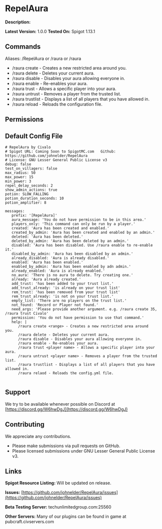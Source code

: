 # RepelAura
**Description:** 

**Latest Version:** 1.0.0
**Tested On:** Spigot 1.13.1

## Commands

Aliases: /RepelAura or /raura or /raura
- /raura create <range> - Creates a new restricted area around you.
- /raura delete - Deletes your current aura.
- /raura disable - Disables your aura allowing everyone in.
- /raura enable - Re-enables your aura.
- /raura trust <player name> - Allows a specific player into your aura.
- /raura untrust <player name> - Removes a player from the trusted list.
- /raura trustlist - Displays a list of all players that you have allowed in.
- /raura reload - Reloads the configuration file.


## Permissions


## Default Config File

```
# RepelAura by Civalo
# Spigot URL: Coming Soon to SpigotMC.com   Github: https://github.com/johnelder/RepelAura
# License: GNU Lesser General Public License v3  
debug: false
test_on_villagers: false
max_radius: 50
max_power: 15
min_power: 3
repel_delay_seconds: 2
show_admin_actions: true
potion: SLOW_FALLING
potion_duration_seconds: 10
potion_amplifier: 8

messages:
   prefix: '[RepelAura]'
   aura_message: 'You do not have permission to be in this area.'
   players_only: 'This command can only be run by a player.'
   created: 'Aura has been created and enabled.'
   created_by_admin: 'Aura has been created and enabled by an admin.'
   deleted: 'Aura has been deleted.'
   deleted_by_admin: 'Aura has been deleted by an admin.'
   disabled: 'Aura has been disabled. Use /raura enable to re-enable it.'
   disabled_by_admin: 'Aura has been disabled by an admin.'
   already_disabled: 'Aura is already disabled.'
   enabled: 'Aura has been enabled.'
   enabled_by_admin: 'Aura has been enabled by adn admin.'
   already_enabled: 'Aura is already enabled.'
   no_aura: 'There is no aura to delete. Try creating one.'
   already: 'Aura already created.'
   add_trust: 'has been added to your trust list.'
   add_trust_already: 'is already on your trust list'
   rem_trust: 'has been removed from your trust list'
   rem_trust_already: 'is not on your trust list.'
   empty_list: 'There are no players on the trust list.'
   not_found: 'Record or Player not found.'
   need_args: 'Please provide another argument. e.g. /raura create 35, /raura trust Civalo'
   permission: 'You do not have permission to use that command.'
   help: |
      /raura create <range> - Creates a new restricted area around you.
      /raura delete - Deletes your current aura.
      /raura disable - Disables your aura allowing everyone in.
      /raura enable - Re-enables your aura.
      /raura trust <player name> - Allows a specific player into your aura.
      /raura untrust <player name> - Removes a player from the trusted list.
      /raura trustlist - Displays a list of all players that you have allowed in.
      /raura relaod - Reloads the config.yml file.


```


## Support
We try to be available whenever possible on Discord at [https://discord.gg/W6hwDgJ](https://discord.gg/W6hwDgJ)
## Contributing
We appreciate any contributions.  
- Please make submissions via pull requests on GitHub. 
- Please licensed submissions under GNU Lesser General Public License v3.
## Links
**Spigot Resource Listing:** Will be updated on release.

**Issues:** [https://github.com/johnelder/RepelAura/issues](https://github.com/johnelder/RepelAura/issues)

**Beta Testing Server:** techunlimitedgroup.com:25560

**Other Servers:** Many of our plugins can be found in game at pubcraft.civservers.com

